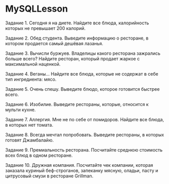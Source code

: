 # MySQLLesson

Задание 1. Сегодня я на диете.
Найдите все блюда, калорийность которых не превышает 200 калорий.

Задание 2. Обед студента. 
Выведите информацию о ресторане, в котором продается самый дешёвая лазанья. 

Задание 3. Вычисли буржуев. 
Владелицы какого ресторана зажрались больше всего? Найдите ресторан, который продает жаркое с максимальной наценкой.

Задание 4. Веганы…
Найдите все блюда, которые не содержат в себе тип ингредиента: мясо.

Задание 5. Очень спешу.
Выведите блюдо, которое готовится быстрее всего.

Задание 6. Изобилие.
Выведите рестораны, которые, относится к мульти кухне. 

Задание 7. Аллергия. 
Мне не по себе от помидоров. Найдите все блюда, в которых нет томата.

Задание 8. Всегда мечтал попробовать. 
Выведите рестораны, в которых готовят Джамбалайю.

Задание 9. Премиальность ресторана.
Посчитайте среднюю стоимость всех блюд в одном ресторане.

Задание 10.  Дружная компания.
Посчитайте чек компании, которая заказала куриный беф-строганов, запеканку мясную, оладьи, пасту и цитрусовый смузи в ресторане Grillman.
